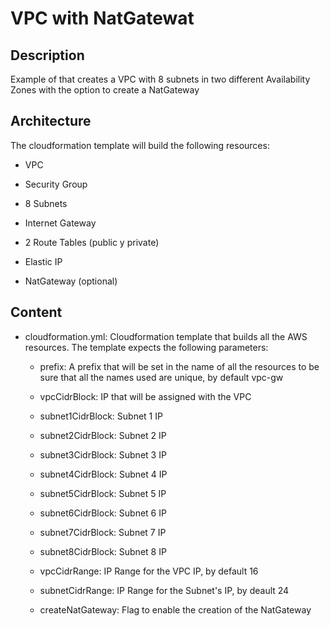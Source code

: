 # VPC with NatGatewat



## Description

Example of that creates a VPC with 8 subnets in two different Availability Zones with the option to create a NatGateway



## Architecture

The cloudformation template will build the following resources:

- VPC

- Security Group

- 8 Subnets

- Internet Gateway

- 2 Route Tables (public y private)

- Elastic IP

- NatGateway (optional)



## Content

- cloudformation.yml: Cloudformation template that builds all the AWS resources. The template expects the following parameters:
  
  - prefix: A prefix that will be set in the name of all the resources to be sure that all the names used are unique, by default vpc-gw
  
  - vpcCidrBlock: IP that will be assigned with the VPC
  
  - subnet1CidrBlock: Subnet 1 IP
  
  - subnet2CidrBlock: Subnet 2 IP
  
  - subnet3CidrBlock: Subnet 3 IP
  
  - subnet4CidrBlock: Subnet 4 IP
  
  - subnet5CidrBlock: Subnet 5 IP
  
  - subnet6CidrBlock: Subnet 6 IP
  
  - subnet7CidrBlock: Subnet 7 IP
  
  - subnet8CidrBlock: Subnet 8 IP
  
  - vpcCidrRange: IP Range for the VPC IP, by default 16
  
  - subnetCidrRange: IP Range for the Subnet's IP, by deault 24
  
  - createNatGateway: Flag to enable the creation of the NatGateway


